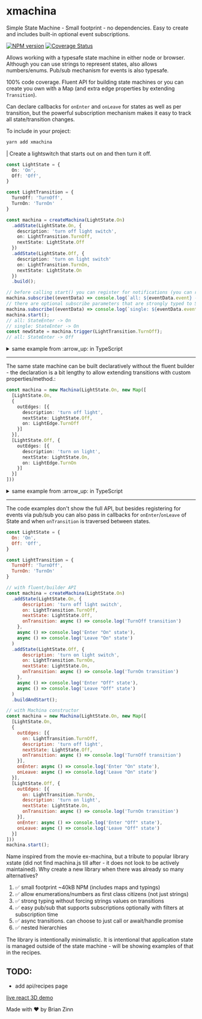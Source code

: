 # xmachina
Simple State Machine - Small footprint - no dependencies.  Easy to create and includes built-in optional event subscriptions.

[![NPM version](http://img.shields.io/npm/v/xmachina.svg?style=flat-square)](https://www.npmjs.com/package/xmachina)
[![Coverage Status](https://coveralls.io/repos/github/brianzinn/xmachina/badge.svg?branch=main)](https://coveralls.io/github/brianzinn/xmachina?branch=main)

Allows working with a typesafe state machine in either node or browser.  Although you can use strings to represent states, also allows numbers/enums.  Pub/sub mechanism for events is also typesafe.

100% code coverage. Fluent API for building state machines or you can create you own with a Map (and extra edge properties by extending `Transition`).

Can declare callbacks for `onEnter` and `onLeave` for states as well as per transition, but the powerful subscription mechanism makes it easy to track all state/transition changes.

To include in your project:
```bash
yarn add xmachina
```

| Create a lightswitch that starts out on and then turn it off.
```typescript
const LightState = {
  On: 'On',
  Off: 'Off',
}

const LightTransition = {
  TurnOff: 'TurnOff',
  TurnOn: 'TurnOn'
}

const machina = createMachina(LightState.On)
  .addState(LightState.On, {
    description: 'turn off light switch',
    on: LightTransition.TurnOff,
    nextState: LightState.Off
  })
  .addState(LightState.Off, {
    description: 'turn on light switch'
    on: LightTransition.TurnOn,
    nextState: LightState.On
  })
  .build();

// before calling start() you can register for notifications (you can register 'after' start(), but will miss events from before you subscribe)
machina.subscribe((eventData) => console.log(`all: ${eventData.event} -> ${eventData.value.new}`));
// there are optional subscribe parameters that are strongly typed to State/Transition
machina.subscribe((eventData) => console.log(`single: ${eventData.event} -> ${eventData.value.new}`), NotificationType.StateEnter, LightState.On);
machina.start();
// all: StateEnter -> On
// single: StateEnter -> On
const newState = machina.trigger(LightTransition.TurnOff);
// all: StateEnter -> Off
```

<details>
  <summary>same example from :arrow_up: in TypeScript</summary>

```typescript
// string enums are optional - supports all enum types
enum LightState {
  On = 'On',
  Off = 'Off'
};

enum LightTransition {
  TurnOff = 'TurnOff',
  TurnOn = 'TurnOn'
}

const machina = createMachina<LightState, LightTransition>(LightState.On)
  .addState(LightState.On, {
    on: LightTransition.TurnOff,
    nextState: LightState.Off,
    description: 'turn off light switch'
  })
  .addState(LightState.Off, {
    on: LightTransition.TurnOn,
    nextState: LightState.On,
    description: 'turn on light switch'
  })
  .build();

// before calling start() you can register for notifications (you can register 'after' start(), but will miss events from before you subscribe)
machina.subscribe((eventData: EventData<LightState | LightTransition>) => console.log(`all: ${eventData.event} -> ${eventData.value.new}`));
// there are optional subscribe parameters that are strongly typed to State/Transition
machina.subscribe((eventData: EventData<LightState | LightTransition>) => console.log(`single: ${eventData.event} -> ${eventData.value.new}`), NotificationType.StateEnter, LightState.On);
machina.start();
// all: StateEnter -> On
// single: StateEnter -> On
const newState = machina.trigger(LightTransition.TurnOff);
// all: StateEnter -> Off
```
</details>

---

The same state machine can be built declaratively without the fluent builder - the declaration is a bit lengthy to allow extending transitions with custom properties/method.:
```typescript
const machina = new Machina(LightState.On, new Map([
  [LightState.On,
  {
    outEdges: [{
      description: 'turn off light',
      nextState: LightState.Off,
      on: LightEdge.TurnOff
    }]
  }],
  [LightState.Off, {
    outEdges: [{
      description: 'turn on light',
      nextState: LightState.On,
      on: LightEdge.TurnOn
    }]
  }]
]))
```

<details>
  <summary>same example from :arrow_up: in TypeScript</summary>

```typescript
const machina = new Machina(LightState.On, new Map<LightState, NodeState<LightState, LightEdge, Transition<LightState, LightEdge>>>([
  [LightState.On,
  {
    outEdges: [{
      description: 'turn off light',
      nextState: LightState.Off,
      on: LightEdge.TurnOff
    }]
  }],
  [LightState.Off, {
    outEdges: [{
      description: 'turn on light',
      nextState: LightState.On,
      on: LightEdge.TurnOn
    }]
  }]
]))
```
</details>

---

The code examples don't show the full API, but besides registering for events via pub/sub you can also pass in callbacks for `onEnter`/`onLeave` of State and when `onTransition` is traversed between states.
```javascript
const LightState = {
  On: 'On',
  Off: 'Off',
}

const LightTransition = {
  TurnOff: 'TurnOff',
  TurnOn: 'TurnOn'
}

// with fluent/builder API
const machina = createMachina(LightState.On)
  .addState(LightState.On, {
      description: 'turn off light switch',
      on: LightTransition.TurnOff,
      nextState: LightState.Off,
      onTransition: async () => console.log('TurnOff transition')
    },
    async () => console.log('Enter "On" state'),
    async () => console.log('Leave "On" state')
  )
  .addState(LightState.Off, {
      description: 'turn on light switch',
      on: LightTransition.TurnOn,
      nextState: LightState.On,
      onTransition: async () => console.log('TurnOn transition')
    },
    async () => console.log('Enter "Off" state'),
    async () => console.log('Leave "Off" state')
  )
  .buildAndStart();

// with Machina constructor
const machina = new Machina(LightState.On, new Map([
  [LightState.On,
  {
    outEdges: [{
      on: LightTransition.TurnOff,
      description: 'turn off light',
      nextState: LightState.Off,
      onTransition: async () => console.log('TurnOff transition')
    }],
    onEnter: async () => console.log('Enter "On" state'),
    onLeave: async () => console.log('Leave "On" state')
  }],
  [LightState.Off, {
    outEdges: [{
      on: LightTransition.TurnOn,
      description: 'turn on light',
      nextState: LightState.On,
      onTransition: async () => console.log('TurnOn transition')
    }],
    onEnter: async () => console.log('Enter "Off" state'),
    onLeave: async () => console.log('Leave "Off" state')
  }]
]))
machina.start();
```

Name inspired from the movie ex-machina, but a tribute to popular library xstate (did not find machina.js till after - it does not look to be actively maintained).
Why create a new library when there was already so many alternatives?
1. :white_check_mark: small footprint ~40kB NPM (includes maps and typings)
2. :white_check_mark: allow enumerations/numbers as first class citizens (not just strings)
3. :white_check_mark: strong typing without forcing strings values on transitions
4. :white_check_mark: easy pub/sub that supports subscriptions optionally with filters at subscription time
5. :white_check_mark: async transitions. can choose to just call or await/handle promise
6. :white_check_mark: nested hierarchies

The library is intentionally minimalistic.  It is intentional that application state is managed outside of the state machine - will be showing examples of that in the recipes.

## TODO:
* add api/recipes page

[live react 3D demo](https://brianzinn.github.io/xmachina-semaforo/)

Made with ♥ by Brian Zinn
